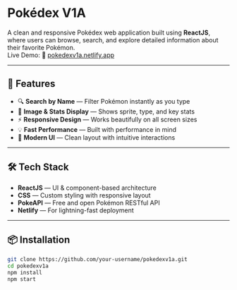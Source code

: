 # Pokédex V1A

A clean and responsive Pokédex web application built using **ReactJS**, where users can browse, search, and explore detailed information about their favorite Pokémon.  
Live Demo: 🔗 [pokedexv1a.netlify.app](https://pokedexv1a.netlify.app)

---

## 🚀 Features

- 🔍 **Search by Name** — Filter Pokémon instantly as you type
- 📸 **Image & Stats Display** — Shows sprite, type, and key stats
- ⚡ **Responsive Design** — Works beautifully on all screen sizes
- 💡 **Fast Performance** — Built with performance in mind
- 🎨 **Modern UI** — Clean layout with intuitive interactions

---

## 🛠️ Tech Stack

- **ReactJS** — UI & component-based architecture  
- **CSS** — Custom styling with responsive layout  
- **PokeAPI** — Free and open Pokémon RESTful API  
- **Netlify** — For lightning-fast deployment

---

## 📦 Installation

```bash
git clone https://github.com/your-username/pokedexv1a.git
cd pokedexv1a
npm install
npm start
